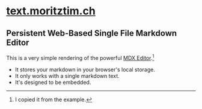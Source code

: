# [text.moritztim.ch](https://text.moritztim.ch)
## Persistent Web-Based Single File Markdown Editor
This is a very simple rendering of the powerful [MDX Editor](https://MDXEditor.dev).[^1]
- It stores your markdown in your browser's local storage.
- It only works with a single markdown text.
- It's designed to be embedded.

[^1]: I copied it from the example.